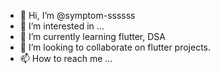 - 👋 Hi, I’m @symptom-ssssss
- 👀 I’m interested in ...
- 🌱 I’m currently learning flutter, DSA
- 💞️ I’m looking to collaborate on flutter projects.
- 📫 How to reach me ...

<!---
symptom-ssssss/symptom-ssssss is a ✨ special ✨ repository because its `README.md` (this file) appears on your GitHub profile.
You can click the Preview link to take a look at your changes.
--->
